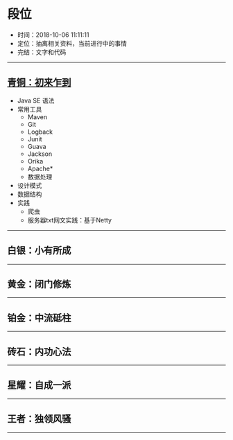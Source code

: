 #   段位

-   时间：2018-10-06 11:11:11
-   定位：抽离相关资料，当前进行中的事情
-   完结：文字和代码

----

##  [青铜：初来乍到](bronze.md)
-   Java SE 语法
-   常用工具
    -   Maven
    -   Git
    -   Logback
    -   Junit
    -   Guava
    -   Jackson
    -   Orika
    -   Apache*
    -   数据处理
-   设计模式
-   数据结构
-   实践
    -   爬虫
    -   服务器txt网文实践：基于Netty

----

##  白银：小有所成


----

##  黄金：闭门修炼


----

##  铂金：中流砥柱


----

##  砖石：内功心法


----

##  星耀：自成一派


----

##  王者：独领风骚


----

